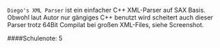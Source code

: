 `Diego's XML Parser` ist ein einfacher C++ XML-Parser auf SAX Basis.  
Obwohl laut Autor nur gängiges C++ benutzt wird scheitert auch dieser Parser trotz 64Bit Compilat bei großen XML-Files, siehe Screenshot.  

####Schulenote: 5
